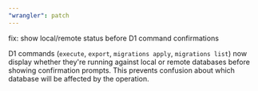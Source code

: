 ```yaml
---
"wrangler": patch
---
```


fix: show local/remote status before D1 command confirmations

D1 commands (`execute`, `export`, `migrations apply`, `migrations list`) now display whether they're running against local or remote databases before showing confirmation prompts. This prevents confusion about which database will be affected by the operation.
